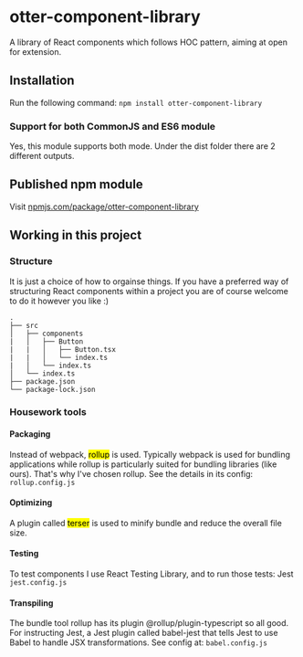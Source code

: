 # otter-component-library
A library of React components which follows HOC pattern, aiming at open for extension.
## Installation
Run the following command:
`npm install otter-component-library`
### Support for both CommonJS and ES6 module
Yes, this module supports both mode. Under the dist folder there are 2 different outputs.
## Published npm module
Visit [npmjs.com/package/otter-component-library](https://www.npmjs.com/package/otter-component-library)
## Working in this project
### Structure
It is just a choice of how to orgainse things. If you have a preferred way of structuring React components within a project you are of course welcome to do it however you like :)
```
.
├── src
│   ├── components
|   │   ├── Button
|   |   │   ├── Button.tsx
|   |   │   └── index.ts
|   │   └── index.ts
│   └── index.ts
├── package.json
└── package-lock.json
```
### Housework tools
#### Packaging
Instead of webpack, <mark>rollup</mark> is used. Typically webpack is used for bundling applications while rollup is particularly suited for bundling libraries (like ours). That's why I've chosen rollup. See the details in its config:
`rollup.config.js`
#### Optimizing
A plugin called <mark>terser</mark> is used to minify bundle and reduce the overall file size.
#### Testing
To test components I use React Testing Library, and to run those tests: Jest
`jest.config.js`
#### Transpiling
The bundle tool rollup has its plugin @rollup/plugin-typescript so all good.
For instructing Jest, a Jest plugin called babel-jest that tells Jest to use Babel to handle JSX transformations. See config at:
`babel.config.js`